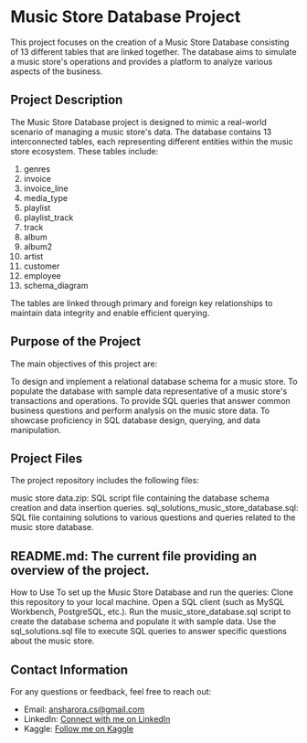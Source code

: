 # Music Store Database Project
This project focuses on the creation of a Music Store Database consisting of 13 different tables that are linked together. The database aims to simulate a music store's operations and provides a platform to analyze various aspects of the business.

## Project Description
The Music Store Database project is designed to mimic a real-world scenario of managing a music store's data. The database contains 13 interconnected tables, each representing different entities within the music store ecosystem. These tables include:

1. genres
2. invoice
3. invoice_line
4. media_type
5. playlist
6. playlist_track
7. track
8. album
9. album2
10. artist
11. customer
12. employee
13. schema_diagram
    
The tables are linked through primary and foreign key relationships to maintain data integrity and enable efficient querying.

## Purpose of the Project
The main objectives of this project are:

To design and implement a relational database schema for a music store.
To populate the database with sample data representative of a music store's transactions and operations.
To provide SQL queries that answer common business questions and perform analysis on the music store data.
To showcase proficiency in SQL database design, querying, and data manipulation.

## Project Files
The project repository includes the following files:

music store data.zip: SQL script file containing the database schema creation and data insertion queries.
sql_solutions_music_store_database.sql: SQL file containing solutions to various questions and queries related to the music store database.

## README.md: The current file providing an overview of the project.
How to Use
To set up the Music Store Database and run the queries:
Clone this repository to your local machine.
Open a SQL client (such as MySQL Workbench, PostgreSQL, etc.).
Run the music_store_database.sql script to create the database schema and populate it with sample data.
Use the sql_solutions.sql file to execute SQL queries to answer specific questions about the music store.

## Contact Information
For any questions or feedback, feel free to reach out: 

- Email: ansharora.cs@gmail.com
- LinkedIn: [Connect with me on LinkedIn](https://www.linkedin.com/in/ansh-arora-data-scientist)
- Kaggle: [Follow me on Kaggle](https://www.kaggle.com/ansh1529)
